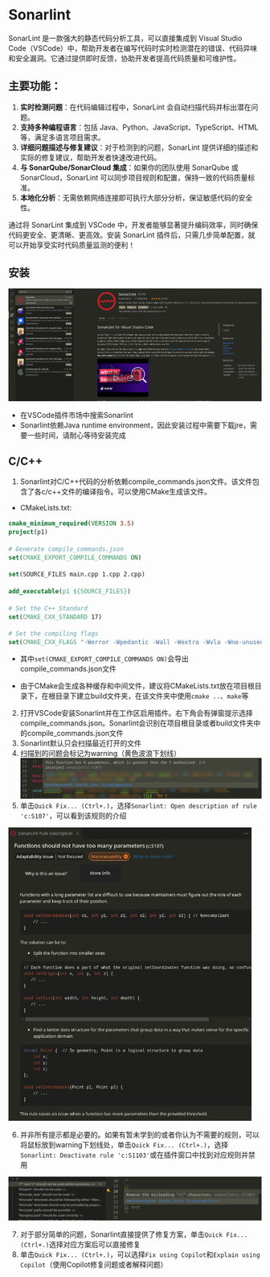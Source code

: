 # Sonarlint

SonarLint 是一款强大的静态代码分析工具，可以直接集成到 Visual Studio Code（VSCode）中，帮助开发者在编写代码时实时检测潜在的错误、代码异味和安全漏洞。它通过提供即时反馈，协助开发者提高代码质量和可维护性。

## 主要功能：
1. **实时检测问题**：在代码编辑过程中，SonarLint 会自动扫描代码并标出潜在问题。
2. **支持多种编程语言**：包括 Java、Python、JavaScript、TypeScript、HTML 等，满足多语言项目需求。
3. **详细问题描述与修复建议**：对于检测到的问题，SonarLint 提供详细的描述和实际的修复建议，帮助开发者快速改进代码。
4. **与 SonarQube/SonarCloud 集成**：如果你的团队使用 SonarQube 或 SonarCloud，SonarLint 可以同步项目规则和配置，保持一致的代码质量标准。
5. **本地化分析**：无需依赖网络连接即可执行大部分分析，保证敏感代码的安全性。

通过将 SonarLint 集成到 VSCode 中，开发者能够显著提升编码效率，同时确保代码更安全、更清晰、更高效。安装 SonarLint 插件后，只需几步简单配置，就可以开始享受实时代码质量监测的便利！

## 安装

<img src="./assets/image-20241117144623617.png" alt="image-20241117144623617" style="zoom: 50%;" />

- 在VSCode插件市场中搜索Sonarlint
- Sonarlint依赖Java runtime environment，因此安装过程中需要下载jre，需要一些时间，请耐心等待安装完成

## C/C++

1. Sonarlint对C/C++代码的分析依赖compile_commands.json文件。该文件包含了各c/c++文件的编译指令。可以使用CMake生成该文件。

- CMakeLists.txt:

```cmake
cmake_minimum_required(VERSION 3.5)
project(p1)

# Generate compile_commands.json
set(CMAKE_EXPORT_COMPILE_COMMANDS ON)

set(SOURCE_FILES main.cpp 1.cpp 2.cpp)

add_executable(p1 ${SOURCE_FILES})

# Set the C++ Standard
set(CMAKE_CXX_STANDARD 17)

# Set the compiling flags
set(CMAKE_CXX_FLAGS "-Werror -Wpedantic -Wall -Wextra -Wvla -Wno-unused-result -Wconversion")
```

- 其中`set(CMAKE_EXPORT_COMPILE_COMMANDS ON)`会导出compile_commands.json文件

- 由于CMake会生成各种缓存和中间文件，建议将CMakeLists.txt放在项目根目录下，在根目录下建立build文件夹，在该文件夹中使用`cmake ..`、`make`等

2. 打开VSCode安装Sonarlint并在工作区启用插件。右下角会有弹窗提示选择compile_commands.json。Sonarlint会识别在项目根目录或者build文件夹中的compile_commands.json文件
3. Sonarlint默认只会扫描最近打开的文件
4. 扫描到的问题会标记为warning（黄色波浪下划线）![image-20241117145256021](./assets/image-20241117145256021.png)
5. 单击`Quick Fix... (Ctrl+.)`，选择`Sonarlint: Open description of rule 'c:S107'`，可以看到该规则的介绍

<img src="./assets/image-20241117150339388.png" alt="image-20241117150339388" style="zoom: 67%;" />

6. 并非所有提示都是必要的。如果有暂未学到的或者你认为不需要的规则，可以将鼠标放到warning下划线处，单击`Quick Fix... (Ctrl+.)`，选择`Sonarlint: Deactivate rule 'c:S1103'`或在插件窗口中找到对应规则并禁用

<img src="./assets/image-20241117145736150.png" alt="image-20241117145736150" style="zoom: 67%;" />

7. 对于部分简单的问题，Sonarlint直接提供了修复方案，单击`Quick Fix... (Ctrl+.)`选择对应方案后可以直接修复
8. 单击`Quick Fix... (Ctrl+.)`，可以选择`Fix using Copilot`和`Explain using Copilot`（使用Copilot修复问题或者解释问题）
